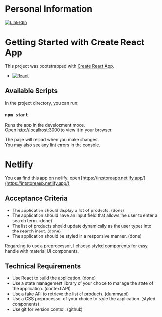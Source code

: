 # Personal Information
[![LinkedIn][linkedin-shield]][linkedin-url]

# Getting Started with Create React App

This project was bootstrapped with [Create React App](https://github.com/facebook/create-react-app).
* [![React][React.js]][React-url]

## Available Scripts

In the project directory, you can run:

### `npm start`

Runs the app in the development mode.\
Open [http://localhost:3000](http://localhost:3000) to view it in your browser.

The page will reload when you make changes.\
You may also see any lint errors in the console.

# Netlify

You can find this app on netlify.
open [https://intstoreapp.netlify.app/](https://intstoreapp.netlify.app/)

## Acceptance Criteria
* The application should display a list of products. (done)
* The application should have an input field that allows the user to enter a search term. (done)
* The list of products should update dynamically as the user types into the search input. (done)
* The application should be styled in a responsive manner. (done)

Regarding to use a preprocessor, I choose styled components for easy handle with material UI components, 

## Technical Requirements
* Use React to build the application. (done)
* Use a state management library of your choice to manage the state of the application. (context API)
* Use a fake API to retrieve the list of products. (dummyapi)
* Use a CSS preprocessor of your choice to style the application. (styled components)
* Use git for version control. (github)

<!-- MARKDOWN LINKS & IMAGES -->
<!-- https://www.markdownguide.org/basic-syntax/#reference-style-links -->
[linkedin-shield]: https://img.shields.io/badge/-LinkedIn-black.svg?style=for-the-badge&logo=linkedin&colorB=555
[linkedin-url]: https://www.linkedin.com/in/javilaortiz/
[React.js]: https://img.shields.io/badge/React-20232A?style=for-the-badge&logo=react&logoColor=61DAFB
[React-url]: https://reactjs.org/
